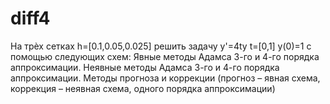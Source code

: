 # diff4
На трѐх сетках h=[0.1,0.05,0.025] решить задачу 
y'=4ty 
t=[0,1] 
y(0)=1 
с помощью следующих схем:
Явные методы Адамса 3-го и 4-го порядка аппроксимации.
Неявные методы Адамса 3-го и 4-го порядка аппроксимации. 
Методы прогноза и коррекции (прогноз – явная схема, коррекция – неявная схема, одного порядка аппроксимации)
